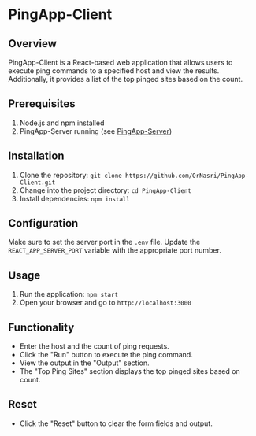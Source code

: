 # PingApp-Client

## Overview
PingApp-Client is a React-based web application that allows users to execute ping commands to a specified host and view the results. Additionally, it provides a list of the top pinged sites based on the count.

## Prerequisites
1. Node.js and npm installed
2. PingApp-Server running (see [PingApp-Server](https://github.com/OrNasri/PingApp-Server))

## Installation
1. Clone the repository: `git clone https://github.com/OrNasri/PingApp-Client.git`
2. Change into the project directory: `cd PingApp-Client`
3. Install dependencies: `npm install`

## Configuration
Make sure to set the server port in the `.env` file. Update the `REACT_APP_SERVER_PORT` variable with the appropriate port number.

## Usage
1. Run the application: `npm start`
2. Open your browser and go to `http://localhost:3000`

## Functionality
- Enter the host and the count of ping requests.
- Click the "Run" button to execute the ping command.
- View the output in the "Output" section.
- The "Top Ping Sites" section displays the top pinged sites based on count.

## Reset
- Click the "Reset" button to clear the form fields and output.
